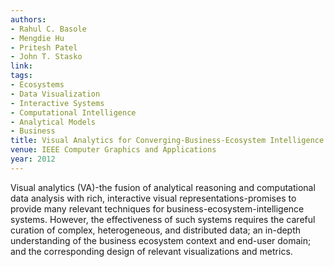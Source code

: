 ```yaml
---
authors:
- Rahul C. Basole
- Mengdie Hu
- Pritesh Patel
- John T. Stasko
link:
tags:
- Ecosystems
- Data Visualization
- Interactive Systems
- Computational Intelligence
- Analytical Models
- Business
title: Visual Analytics for Converging-Business-Ecosystem Intelligence.
venue: IEEE Computer Graphics and Applications
year: 2012
---
```

Visual analytics (VA)-the fusion of analytical reasoning and computational data analysis with rich, interactive visual representations-promises to provide many relevant techniques for business-ecosystem-intelligence systems. However, the effectiveness of such systems requires the careful curation of complex, heterogeneous, and distributed data; an in-depth understanding of the business ecosystem context and end-user domain; and the corresponding design of relevant visualizations and metrics.